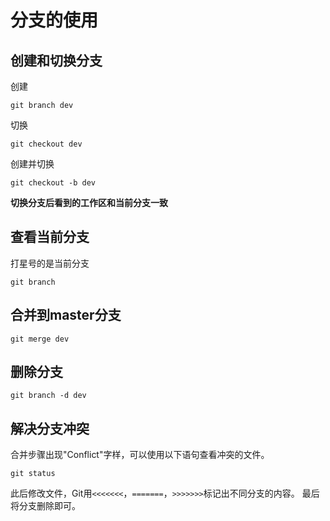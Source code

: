 # 分支的使用

## 创建和切换分支
创建
```
git branch dev
```
切换
```
git checkout dev
```
创建并切换
```
git checkout -b dev
```
**切换分支后看到的工作区和当前分支一致**

## 查看当前分支
打星号的是当前分支
```
git branch
```

## 合并到master分支
```
git merge dev
```

## 删除分支
```
git branch -d dev
```

## 解决分支冲突
合并步骤出现"Conflict"字样，可以使用以下语句查看冲突的文件。
```
git status
```
此后修改文件，Git用`<<<<<<<`，`=======`，`>>>>>>>`标记出不同分支的内容。
最后将分支删除即可。
